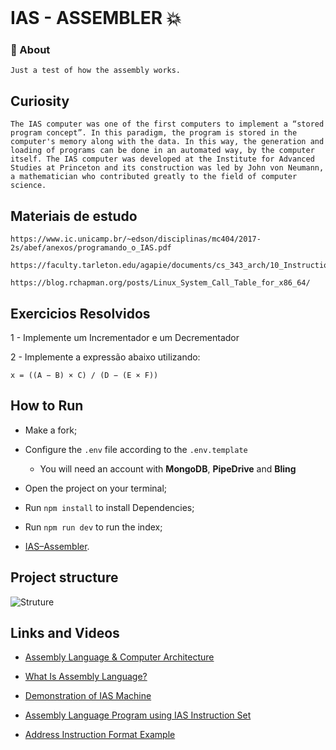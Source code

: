 <br>

# IAS - ASSEMBLER 💥

### 🤯 About

    Just a test of how the assembly works.

## Curiosity

    The IAS computer was one of the first computers to implement a “stored program concept”. In this paradigm, the program is stored in the computer's memory along with the data. In this way, the generation and loading of programs can be done in an automated way, by the computer itself. The IAS computer was developed at the Institute for Advanced Studies at Princeton and its construction was led by John von Neumann, a mathematician who contributed greatly to the field of computer science.

## Materiais de estudo

    https://www.ic.unicamp.br/~edson/disciplinas/mc404/2017-2s/abef/anexos/programando_o_IAS.pdf

    https://faculty.tarleton.edu/agapie/documents/cs_343_arch/10_Instruction_Sets_characteristics2.pdf

    https://blog.rchapman.org/posts/Linux_System_Call_Table_for_x86_64/

## Exercicios Resolvidos

1 - Implemente um Incrementador e um Decrementador

2 - Implemente a expressão abaixo utilizando:

    x = ((A − B) × C) / (D − (E × F))

## How to Run

- Make a fork;
- Configure the `.env` file according to the `.env.template`
  - You will need an account with **MongoDB**, **PipeDrive** and **Bling**
- Open the project on your terminal;
- Run `npm install` to install Dependencies;
- Run `npm run dev` to run the index;

- [IAS–Assembler](http://www.ic.unicamp.br/~edson/disciplinas/mc404/2017-2s/abef/IAS-Assembler/assembler.html).

## Project structure

![Struture](docs/images/project-struture.PNG)

## Links and Videos

- [Assembly Language & Computer Architecture](https://www.youtube.com/watch?v=L1ung0wil9Y)

- [What Is Assembly Language?](https://www.youtube.com/watch?v=1FXhjErUz58)

- [Demonstration of IAS Machine](https://www.youtube.com/watch?v=mVbxrQE4f90)

- [Assembly Language Program using IAS Instruction Set](https://www.youtube.com/watch?v=g87sv5rcmE4)

- [Address Instruction Format Example](https://www.youtube.com/watch?v=c5SeaGE5Vuw)
